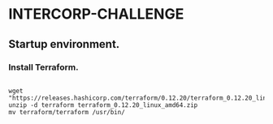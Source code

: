 # INTERCORP-CHALLENGE

## Startup environment.

### Install Terraform.

```

wget "https://releases.hashicorp.com/terraform/0.12.20/terraform_0.12.20_linux_amd64.zip"
unzip -d terraform terraform_0.12.20_linux_amd64.zip
mv terraform/terraform /usr/bin/

```
